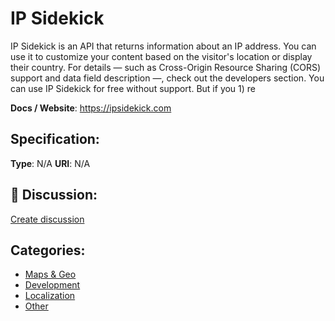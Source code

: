 # IP Sidekick


IP Sidekick is an API that returns information about an IP address. You can use it to customize your content based on the visitor's location or display their country.  For details — such as Cross-Origin Resource Sharing (CORS) support and data field description —, check out the developers section. You can use IP Sidekick for free without support. But if you 1) re

**Docs / Website**: https://ipsidekick.com

## Specification:
**Type**:  N/A 
**URI**:  N/A 

## 💬 Discussion:
[Create discussion](link)

## Categories:
- [Maps & Geo](https://github.com/apis-list/apis-list#maps-and-geo)
- [Development](https://github.com/apis-list/apis-list#development)
- [Localization](https://github.com/apis-list/apis-list#localization)
- [Other](https://github.com/apis-list/apis-list#other)





